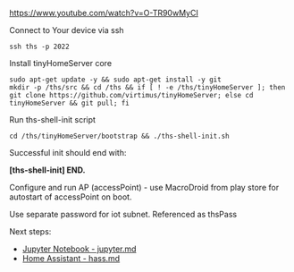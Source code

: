
<!--
#@bashMarkupScript:0.0.1
#@depends:androidtv-userland
-->
https://www.youtube.com/watch?v=O-TR90wMyCI


Connect to Your device via ssh 
```
ssh ths -p 2022
```

Install tinyHomeServer core
```
sudo apt-get update -y && sudo apt-get install -y git 
mkdir -p /ths/src && cd /ths && if [ ! -e /ths/tinyHomeServer ]; then git clone https://github.com/virtimus/tinyHomeServer; else cd tinyHomeServer && git pull; fi
```

Run ths-shell-init script
```
cd /ths/tinyHomeServer/bootstrap && ./ths-shell-init.sh
```
Successful init should end with:

**\[ths-shell-init\] END.**


Configure and run AP (accessPoint) - use MacroDroid from play store for autostart of accessPoint on boot.

Use separate password for iot subnet. Referenced as thsPass

<!--
You can also use procifed script tap-start (currently implementation hardly depends on android settings ui)
#```
#chmod og+x /ths/tinyHomeServer/bin/tap-start
#/ths/tinyHomeServer/bin/tap-start
#```
-->


Next steps: 

- [Jupyter Notebook - jupyter.md](../features/jupyter.md)
- [Home Assistant - hass.md](../features/hass.md)
